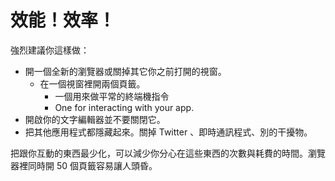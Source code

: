 # 效能！效率！

強烈建議你這樣做：

* 開一個全新的瀏覽器或關掉其它你之前打開的視窗。
  * 在一個視窗裡開兩個頁籤。
    * 一個用來做平常的終端機指令
    * One for interacting with your app.
* 開啟你的文字編輯器並不要關閉它。
* 把其他應用程式都隱藏起來。關掉 Twitter 、即時通訊程式、別的干擾物。

把跟你互動的東西最少化，可以減少你分心在這些東西的次數與耗費的時間。瀏覽器裡同時開 50 個頁籤容易讓人頭昏。
